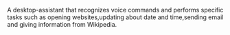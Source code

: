 A desktop-assistant that recognizes voice commands and performs specific tasks such as opening websites,updating about date and time,sending email and giving information from Wikipedia.
